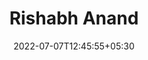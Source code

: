 ---
title: "Rishabh Anand"
description: "Programmer | Writer | Musician | Photographer"
background: '/images/BG.jpg'
logo: '/images/logo.png'
date: 2022-07-07T12:45:55+05:30
draft: false
---